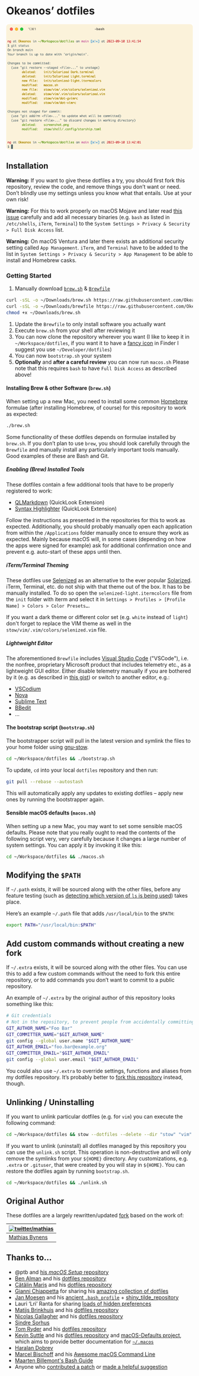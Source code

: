 # Okeanos’ dotfiles

![Screenshot of my shell prompt](screenshot.png)

## Installation

**Warning:** If you want to give these dotfiles a try, you should first fork this repository, review the code, and
remove things you don’t want or need. Don’t blindly use my settings unless you know what that entails. Use at your own
risk!

**Warning:** For this to work properly on macOS Mojave and later
read [this issue](https://github.com/mathiasbynens/dotfiles/issues/849) carefully and add all necessary binaries
(e.g. `bash` as listed in `/etc/shells`, `iTerm`, `Terminal`) to the
`System Settings > Privacy & Security > Full Disk Access` list.

**Warning:** On macOS Ventura and later there exists an additional security setting called `App Management`. `iTerm`,
and `Terminal` have to be added to the list in `System Settings > Privacy & Security > App Management` to be able to
install and Homebrew casks.

### Getting Started

1. Manually download [`brew.sh`](https://raw.githubusercontent.com/Okeanos/dotfiles/main/brew.sh) &
  [`Brewfile`](https://raw.githubusercontent.com/Okeanos/dotfiles/main/Brewfile)

  ```bash
  curl -sSL -o ~/Downloads/brew.sh https://raw.githubusercontent.com/Okeanos/dotfiles/main/brew.sh
  curl -sSL -o ~/Downloads/brewfile https://raw.githubusercontent.com/Okeanos/dotfiles/main/Brefile
  chmod +x ~/Downloads/brew.sh
  ```

1. Update the `Brewfile` to only install software you actually want
2. Execute `brew.sh` from your shell after reviewing it
3. You can now clone the repository wherever you want (I like to keep it in `~/Workspace/dotfiles`, if you want it to
  have a [fancy icon](https://weblog.antranigv.am/posts/2023/02/hardcoded-folder-icons-in-macos/) in Finder I suggest
  you use `~/Developer/dotfiles`)
4. You can now `bootstrap.sh` your system
5. **Optionally** and **after a careful review** you can now run `macos.sh`
  Please note that this requires `bash` to have `Full Disk Access` as described above!

#### Installing Brew & other Software (`brew.sh`)

When setting up a new Mac, you need to install some common [Homebrew](https://brew.sh/) formulae (after installing
Homebrew, of course) for this repository to work as expected:

```bash
./brew.sh
```

Some functionality of these dotfiles depends on formulae installed by `brew.sh`. If you don’t plan to use `brew`,
you should look carefully through the `Brewfile` and manually install any particularly important tools manually. Good
examples of these are Bash and Git.

##### Enabling (Brew) Installed Tools

These dotfiles contain a few additional tools that have to be properly registered to work:

- [QLMarkdown](https://github.com/sbarex/QLMarkdown) (QuickLook Extension)
- [Syntax Highlighter](https://github.com/sbarex/SourceCodeSyntaxHighlight) (QuickLook Extension)

Follow the instructions as presented in the repositories for this to work as expected. Additionally, you should
probably manually open each application from within the `/Applications` folder manually once to ensure they work
as expected. Mainly because macOS will, in some cases (depending on how the apps were signed for example) ask for
additional confirmation once and prevent e.g. auto-start of these apps until then.

##### iTerm/Terminal Theming

These dotfiles use [Selenized](https://github.com/jan-warchol/selenized) as an alternative to the ever popular
[Solarized](https://github.com/altercation/solarized). iTerm, Terminal, etc. do not ship with that theme out
of the box. It has to be manually installed. To do so open the `selenized-light.itermcolors` file from the `init`
folder with iterm and select it in `Settings > Profiles > [Profile Name] > Colors > Color Presets…`.

If you want a dark theme or different color set (e.g. `white` instead of `light`) don't forget to replace the VIM
theme as well in the `stow/vim/.vim/colors/selenized.vim` file.

##### Lightweight Editor

The aforementioned `Brewfile` includes [Visual Studio Code](https://code.visualstudio.com) ("VSCode"), i.e. the
nonfree, proprietary Microsoft product that includes telemetry etc., as a lightweight GUI editor. Either disable
telemetry manually if you are bothered by it (e.g. as described in
[this gist](https://gist.github.com/hyperupcall/99e355405611be6c4e0a38b6e3e8aad0)) or switch to another editor, e.g.:

- [VSCodium](https://vscodium.com)
- [Nova](https://nova.app)
- [Sublime Text](https://www.sublimetext.com)
- [BBedit](https://www.barebones.com/products/bbedit/)
- …

#### The bootstrap script (`bootstrap.sh`)

The bootstrapper script will pull in the latest version and symlink the files to your home folder
using [gnu-stow](https://www.gnu.org/software/stow/).

```bash
cd ~/Workspace/dotfiles && ./bootstrap.sh
```

To update, `cd` into your local `dotfiles` repository and then run:

```bash
git pull --rebase --autostash
```

This will automatically apply any updates to existing dotfiles – apply new ones by running the bootstrapper again.

#### Sensible macOS defaults (`macos.sh`)

When setting up a new Mac, you may want to set some sensible macOS defaults. Please note that you really ought to read
the contents of the following script very, very carefully because it changes a large number of system settings. You can
apply it by invoking it like this:

```bash
cd ~/Workspace/dotfiles && ./macos.sh
```

## Modifying the `$PATH`

If `~/.path` exists, it will be sourced along with the other files, before any feature testing (such as
[detecting which version of `ls` is being used](https://github.com/mathiasbynens/dotfiles/blob/aff769fd75225d8f2e481185a71d5e05b76002dc/.aliases#L21-L26)) <!-- markdownlint-disable-line MD013 --> <!-- editorconfig-checker-disable-line -->
takes place.

Here’s an example `~/.path` file that adds `/usr/local/bin` to the `$PATH`:

```bash
export PATH="/usr/local/bin:$PATH"
```

## Add custom commands without creating a new fork

If `~/.extra` exists, it will be sourced along with the other files. You can use this to add a few custom commands
without the need to fork this entire repository, or to add commands you don’t want to commit to a public repository.

An example of `~/.extra` by the original author of this repository looks something like this:

```bash
# Git credentials
# Not in the repository, to prevent people from accidentally committing under my name
GIT_AUTHOR_NAME="Foo Bar"
GIT_COMMITTER_NAME="$GIT_AUTHOR_NAME"
git config --global user.name "$GIT_AUTHOR_NAME"
GIT_AUTHOR_EMAIL="foo.bar@example.org"
GIT_COMMITTER_EMAIL="$GIT_AUTHOR_EMAIL"
git config --global user.email "$GIT_AUTHOR_EMAIL"
```

You could also use `~/.extra` to override settings, functions and aliases from my dotfiles repository. It’s probably
better to [fork this repository](https://github.com/Okeanos/dotfiles/fork) instead, though.

## Unlinking / Uninstalling

If you want to unlink particular dotfiles (e.g. for `vim`) you can execute the following command:

```bash
cd ~/Workspace/dotfiles && stow --dotfiles --delete --dir "stow" "vim" -t "${HOME}"
```

If you want to unlink (uninstall) all dotfiles managed by this repository you can use the `unlink.sh` script. This
operation is non-destructive and will only remove the symlinks from your `${HOME}` directory. Any customizations,
e.g. `.extra` or `.gituser`, that were created by you will stay in `${HOME}`. You can restore the dotfiles again by
running `bootstrap.sh`.

```bash
cd ~/Workspace/dotfiles && ./unlink.sh
```

## Original Author

These dotfiles are a largely rewritten/updated [fork](https://github.com/mathiasbynens/dotfiles) based on the work of:

<!-- markdownlint-disable MD013 --> <!-- editorconfig-checker-disable -->
| [![twitter/mathias](https://gravatar.com/avatar/24e08a9ea84deb17ae121074d0f17125?s=70)](https://twitter.com/mathias "Follow @mathias on Twitter") |
|---------------------------------------------------------------------------------------------------------------------------------------------------|
| [Mathias Bynens](https://mathiasbynens.be/)                                                                                                       |
<!-- markdownlint-enable MD013 --> <!-- editorconfig-checker-enable -->

## Thanks to…

- @ptb and [his _macOS Setup_ repository](https://github.com/ptb/mac-setup)
- [Ben Alman](https://benalman.com/) and his [dotfiles repository](https://github.com/cowboy/dotfiles)
- [Cătălin Mariș](https://github.com/alrra) and his [dotfiles repository](https://github.com/alrra/dotfiles)
- [Gianni Chiappetta](https://butt.zone/) for sharing his
  [amazing collection of dotfiles](https://github.com/gf3/dotfiles)
- [Jan Moesen](https://jan.moesen.nu/) and his [ancient `.bash_profile`](https://gist.github.com/1156154) +
  [shiny_tilde_repository](https://github.com/janmoesen/tilde)
- Lauri ‘Lri’ Ranta for sharing
  [loads of hidden preferences](https://web.archive.org/web/20161104144204/http://osxnotes.net/defaults.html)
- [Matijs Brinkhuis](https://matijs.brinkhu.is/) and his [dotfiles repository](https://github.com/matijs/dotfiles)
- [Nicolas Gallagher](https://nicolasgallagher.com/) and his [dotfiles repository](https://github.com/necolas/dotfiles)
- [Sindre Sorhus](https://sindresorhus.com/)
- [Tom Ryder](https://sanctum.geek.nz/) and his [dotfiles repository](https://sanctum.geek.nz/cgit/dotfiles.git/about)
- [Kevin Suttle](http://kevinsuttle.com/) and his [dotfiles repository](https://github.com/kevinSuttle/dotfiles)
  and [macOS-Defaults project](https://github.com/kevinSuttle/macOS-Defaults), which aims to provide better
  documentation for [`~/.macos`](https://mths.be/macos)
- [Haralan Dobrev](https://hkdobrev.com/)
- [Marcel Bischoff](https://herrbischoff.com) and his
  [Awesome macOS Command Line](https://git.herrbischoff.com/awesome-macos-command-line/about/)
- [Maarten Billemont's Bash Guide](http://mywiki.wooledge.org/BashGuide)
- Anyone who [contributed a patch](https://github.com/mathiasbynens/dotfiles/contributors)
  or [made a helpful suggestion](https://github.com/mathiasbynens/dotfiles/issues)
